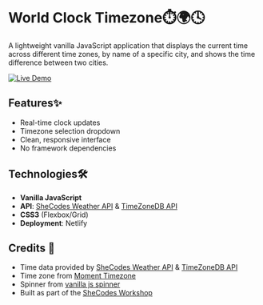 # World Clock Timezone⏱️🌍🕓

A lightweight vanilla JavaScript application that displays the current time across different time zones, by name of a specific city, and shows the time difference between two cities.

[![Live Demo](https://img.shields.io/badge/demo-live-green?style=for-the-badge)](https://worldclock-timezone.netlify.app/)


## Features✨

- Real-time clock updates
- Timezone selection dropdown
- Clean, responsive interface
- No framework dependencies

## Technologies🛠️

- **Vanilla JavaScript**
- **API**: [SheCodes Weather API](https://www.shecodes.io/learn/apis) & [TimeZoneDB API](https://timezonedb.com/api)
- **CSS3** (Flexbox/Grid)
- **Deployment**: Netlify 

## Credits 🙌  
- Time data provided by [SheCodes Weather API](https://www.shecodes.io/learn/apis) & [TimeZoneDB API](https://timezonedb.com/api)
- Time zone from [Moment Timezone](https://momentjs.com/timezone/)
- Spinner from [vanilla js spinner](https://codepen.io/AshutoshD/pen/dMEGqM)
- Built as part of the [SheCodes Workshop](https://www.shecodes.io/) 
